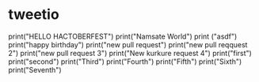 # tweetio
print("HELLO HACTOBERFEST")
print("Namsate World")
print ("asdf")
print("happy birthday")
print("new pull request")
print("new pull reqquest 2")
print("new pull request 3")
print("New kurkure request 4")
print("first")
print("second")
print("Third")
print("Fourth")
print("Fifth")
print("Sixth")
print("Seventh")

